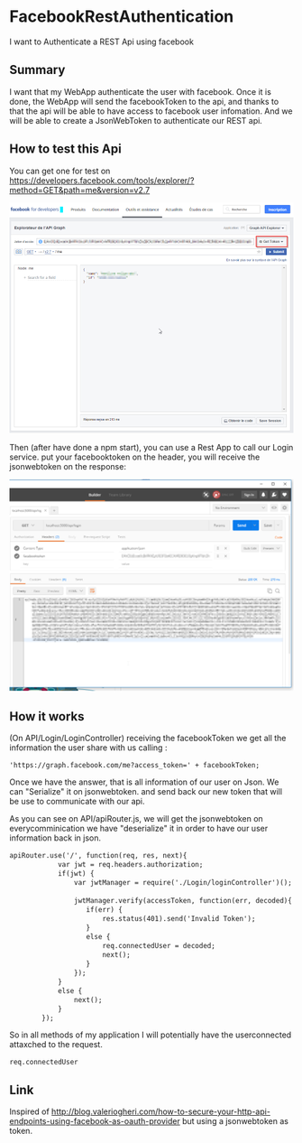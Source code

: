 # FacebookRestAuthentication
I want to Authenticate a REST Api using facebook

## Summary

I want that my WebApp authenticate the user with facebook.
Once it is done, the WebApp will send the facebookToken to the api, and thanks to that the api will be able to have access to facebook user infomation.
And we will be able to create a JsonWebToken to authenticate our REST api.

## How to test this Api 

You can get one for test on https://developers.facebook.com/tools/explorer/?method=GET&path=me&version=v2.7

![Get Token](https://github.com/Tkanos/FacebookRestAuthentication/blob/master/images/GetFacebookToken.png)

Then (after have done a npm start), you can use a Rest App to call our Login service.
put your facebooktoken on the header, you will receive the jsonwebtoken on the response:

![Rest Call](https://github.com/Tkanos/FacebookRestAuthentication/blob/master/images/RestCall.png)

## How it works

(On API/Login/LoginController)
receiving the facebookToken we get all the information the user share with us calling :
```
'https://graph.facebook.com/me?access_token=' + facebookToken;
```

Once we have the answer, that is all information of our user on Json.
We can "Serialize" it on jsonwebtoken. and send back our new token that will be use to communicate with our api.

As you can see on API/apiRouter.js, we will get the jsonwebtoken on everycomminication we have "deserialize" it in order to have our user information back in json.
```
apiRouter.use('/', function(req, res, next){
            var jwt = req.headers.authorization;
            if(jwt) {
                var jwtManager = require('./Login/loginController')();

                jwtManager.verify(accessToken, function(err, decoded){
                   if(err) {
                       res.status(401).send('Invalid Token');
                   }
                   else {
                       req.connectedUser = decoded;
                       next();
                   }
                });
            }
            else {
                next();
            }
        });
```

So in all methods of my application I will potentially have the userconnected attaxched to the request.
```
req.connectedUser
```

## Link

Inspired of http://blog.valeriogheri.com/how-to-secure-your-http-api-endpoints-using-facebook-as-oauth-provider
but using a jsonwebtoken as token.




